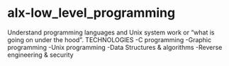 # alx-low_level_programming
Understand programming languages and Unix system work or “what is going on under the hood”.  TECHNOLOGIES -C programming -Graphic programming -Unix programming -Data Structures &amp; algorithms -Reverse engineering &amp; security
